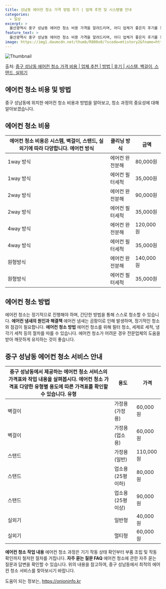 ```yaml
---
title: 성남동 에어컨 청소 가격 방법 후기 | 업체 추천 및 시스템별 안내
categories:
  - 일상
excerpt: >
  울산광역시 중구 성남동 에어컨 청소 비용 가격을 알려드리며, 어디 업체가 좋은지 후기를 통해 알아보겠습니다. 현재 글에서는 시스템, 벽걸이, 스탠드, 실외기 각각에 대해 청소 비용이 나와 있으니 참고하시면 되겠습니다. 에어컨 분해 청소 방법 보기 👈 클릭셀프 에어컨 청소 방법 보기👈 클릭중구 성남동 에어컨 청소 비용시스템에어컨 방식클리닝방식금액1way 방식에어컨 완전분해80,000원1way 방식에어컨 필터세척35,000원2way 방식에어컨 완전분해90,000원2way 방식에어컨 필터세척35,000원4way 방식에어컨 완전분해120,000원4way 방식에어컨 필터세척35,000원원형방식에어컨 완전분해140,000원원형방식에어컨 필터세척35,000원에어컨 청소 견적 샘플 보기 👈 클릭에어컨 냄새의 원인과 해..
feature_text: >
  울산광역시 중구 성남동 에어컨 청소 비용 가격을 알려드리며, 어디 업체가 좋은지 후기를 통해 알아보겠습니다. 현재 글에서는 시스템, 벽걸이, 스탠드, 실외기 각각에 대해 청소 비용이 나와 있으니 참고하시면 되겠습니다. 에어컨 분해 청소 방법 보기 👈 클릭셀프 에어컨 청소 방법 보기👈 클릭중구 성남동 에어컨 청소 비용시스템에어컨 방식클리닝방식금액1way 방식에어컨 완전분해80,000원1way 방식에어컨 필터세척35,000원2way 방식에어컨 완전분해90,000원2way 방식에어컨 필터세척35,000원4way 방식에어컨 완전분해120,000원4way 방식에어컨 필터세척35,000원원형방식에어컨 완전분해140,000원원형방식에어컨 필터세척35,000원에어컨 청소 견적 샘플 보기 👈 클릭에어컨 냄새의 원인과 해..
image: https://img1.daumcdn.net/thumb/R800x0/?scode=mtistory2&fname=https%3A%2F%2Fblog.kakaocdn.net%2Fdn%2FbJgLuT%2FbtsHxAq1Pih%2FE8nXrLWK4Q0g3MChSCfT0K%2Fimg.webp
---
```


![Thumbnail](https://img1.daumcdn.net/thumb/R800x0/?scode=mtistory2&fname=https%3A%2F%2Fblog.kakaocdn.net%2Fdn%2FbJgLuT%2FbtsHxAq1Pih%2FE8nXrLWK4Q0g3MChSCfT0K%2Fimg.webp)

<p>출처: <a href="https://onioninfo.kr/entry/%EC%A4%91%EA%B5%AC-%EC%84%B1%EB%82%A8%EB%8F%99-%EC%97%90%EC%96%B4%EC%BB%A8-%EC%B2%AD%EC%86%8C-%EA%B0%80%EA%B2%A9-%EB%B9%84%EC%9A%A9-%EC%97%85%EC%B2%B4-%EC%B6%94%EC%B2%9C-%EB%B0%A9%EB%B2%95-%ED%9B%84%EA%B8%B0-%EC%8B%9C%EC%8A%A4%ED%85%9C-%EB%B2%BD%EA%B1%B8%EC%9D%B4-%EC%8A%A4%ED%83%A0%EB%93%9C-%EC%8B%A4%EC%99%B8%EA%B8%B0" rel="dofollow">중구 성남동 에어컨 청소 가격 비용 | 업체 추천 | 방법 | 후기 | 시스템, 벽걸이, 스탠드, 실외기</a> </p>

## 에어컨 청소 비용 및 방법

중구 성남동에 위치한 에어컨 청소 비용과 방법을 알아보고, 청소 과정의 중요성에 대해 알아보겠습니다.

## 에어컨 청소 비용

에어컨 청소 비용은 시스템, 벽걸이, 스탠드, 실외기에 따라 다양합니다.  **에어컨 방식** | **클리닝 방식** | **금액**  
---|---|---  
1way 방식 | 에어컨 완전분해 | 80,000원  
1way 방식 | 에어컨 필터세척 | 35,000원  
2way 방식 | 에어컨 완전분해 | 90,000원  
2way 방식 | 에어컨 필터세척 | 35,000원  
4way 방식 | 에어컨 완전분해 | 120,000원  
4way 방식 | 에어컨 필터세척 | 35,000원  
원형방식 | 에어컨 완전분해 | 140,000원  
원형방식 | 에어컨 필터세척 | 35,000원  
  
## 에어컨 청소 방법

에어컨 청소는 정기적으로 진행해야 하며, 간단한 방법을 통해 스스로 청소할 수 있습니다. **에어컨 냄새의 원인과 해결책** 에어컨 냄새는
곰팡이로 인해 발생하며, 정기적인 청소와 점검이 필요합니다. **에어컨 청소 방법** 에어컨 청소를 위해 필터 청소, 세제로 세척, 냉각기
세척 등의 절차를 따를 수 있습니다. 에어컨 청소가 어려운 경우 전문업체의 도움을 받아 깨끗하게 유지하는 것이 좋습니다.

## 중구 성남동 에어컨 청소 서비스 안내

중구 성남동에서 제공하는 에어컨 청소 서비스의 가격표와 작업 내용을 살펴봅시다. **에어컨 청소 가격표** 다양한 유형별 용도에 따른 가격표를 확인할 수 있습니다.  **유형** | **용도** | **가격**  
---|---|---  
벽걸이 | 가정용(가정용) | 60,000원  
벽걸이 | 가정용(업소용) | 60,000원  
스탠드 | 가정용(일반) | 110,000원  
스탠드 | 업소용(25평 이하) | 80,000원  
스탠드 | 업소용(25평 이상) | 90,000원  
실외기 | 일반형 | 40,000원  
실외기 | 멀티형 | 60,000원  
**에어컨 청소 작업 내용** 에어컨 청소 과정은 기기 작동 상태 확인부터 부품 조립 및 작동 확인까지 철저한 절차를 거칩니다. **자주
묻는 질문 FAQ** 에어컨 청소에 관한 자주 묻는 질문과 답변을 확인할 수 있습니다. 위의 내용을 참고하여, 중구 성남동에서 최적의 에어컨
청소 서비스를 찾아보시기 바랍니다.

 

도움이 되는 정보는, <a href="https://onioninfo.kr" rel="dofollow">https://onioninfo.kr</a>


